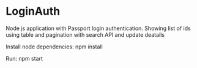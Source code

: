 # LoginAuth

Node js application with Passport login authentication. Showing list of ids using table and pagination with search API and update deatails

Install node dependencies:
npm install

Run:
npm start
